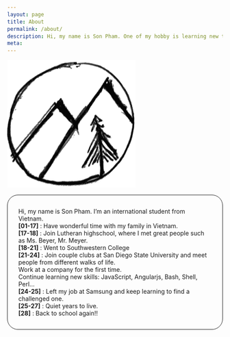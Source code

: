 ```yaml
---
layout: page
title: About
permalink: /about/
description: Hi, my name is Son Pham. One of my hobby is learning new things. I make this blog to share with you my long journey.
meta: 
---
```

<style>
img[src*="#centerImg"] {
  display:block;
	float:none;
	margin-left:auto;
	margin-right:auto;
}
.centerAboutMe {
  border: 1px solid;
  border-radius: 25px;
  display: flex;
  justify-content: center;
  padding: 3% 5%;
}
</style>

![Moutain Tree](https://raw.githubusercontent.com/lamegaton/lamegaton.github.io/gh-pages/_posts/notebook/assets/tree_n_mt.png#centerImg)


<div class="centerAboutMe" >

<p>
Hi, my name is Son Pham. I’m an international student from Vietnam.<br>
<strong>[01-17]</strong> : Have wonderful time with my family in Vietnam.<br>
<strong>[17-18]</strong> : Join Lutheran highschool, where I met great people such as Ms. Beyer, Mr. Meyer.<br>
<strong>[18-21]</strong> : Went to Southwestern College<br>
<strong>[21-24]</strong> : Join couple clubs at San Diego State University and meet people from different walks of life.<br>
          Work at a company for the first time.<br>
          Continue learning new skills: JavaScript, Angularjs, Bash, Shell, Perl…<br>
<strong>[24-25]</strong> : Left my job at Samsung and keep learning to find a challenged one.<br>
<strong>[25-27]</strong> : Quiet years to live.<br>
<strong>[28]</strong> : Back to school again!!</p>
</div>
